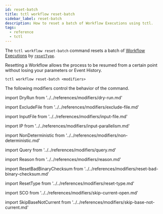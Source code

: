 ```yaml
---
id: reset-batch
title: tctl workflow reset-batch
sidebar_label: reset-batch
description: How to reset a batch of Workflow Executions using tctl.
tags:
  - reference
  - tctl
---
```


The `tctl workflow reset-batch` command resets a batch of [Workflow Executions](/concepts/what-is-a-workflow-execution) by [`resetType`](#resettype).

Resetting a Workflow allows the process to be resumed from a certain point without losing your parameters or Event History.

`tctl workflow reset-batch <modifiers>`

The following modifiers control the behavior of the command.

<!--DryRun-->

import DryRun from '../../references/modifiers/dry-run.md'

<DryRun />

<!--ExcludeFile-->

import ExcludeFile from '../../references/modifiers/exclude-file.md'

<ExcludeFile />

<!--InputFile-->

import InputFile from '../../references/modifiers/input-file.md'

<InputFile />

<!--InputParallelism-->

import IP from '../../references/modifiers/input-parallelism.md'

<IP />

<!--NonDeterministic-->

import NonDeterministic from '../../references/modifiers/non-deterministic.md'

<NonDeterministic />

<!--Query-->

import Query from '../../references/modifiers/query.md'

<Query />

<!--Reason-->

import Reason from '../../references/modifiers/reason.md'

<Reason />

<!--ResetBadBinaryChecksum-->

import ResetBadBinaryChecksum from '../../references/modifiers/reset-bad-binary-checksum.md'

<ResetBadBinaryChecksum />

<!--ResetType-->

import ResetType from '../../references/modifiers/reset-type.md'

<ResetType />

<!--SkipCurrentOpen-->

import SCO from '../../references/modifiers/skip-current-open.md'

<SCO />

<!--SkipBaseIsNotCurrent-->

import SkipBaseNotCurrent from '../../references/modifiers/skip-base-not-current.md'

<SkipBaseNotCurrent />
